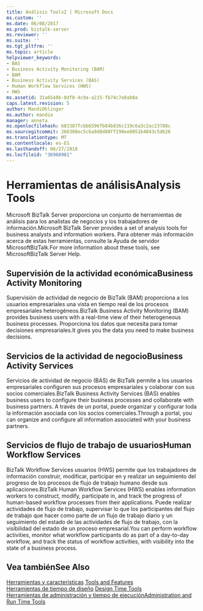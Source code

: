 ```yaml
---
title: Análisis Tools2 | Microsoft Docs
ms.custom: ''
ms.date: 06/08/2017
ms.prod: biztalk-server
ms.reviewer: ''
ms.suite: ''
ms.tgt_pltfrm: ''
ms.topic: article
helpviewer_keywords:
- BAS
- Business Activity Monitoring (BAM)
- BAM
- Business Activity Services (BAS)
- Human Workflow Services (HWS)
- HWS
ms.assetid: 31a6548b-0df8-4c9a-a215-fb74c7e8ab8a
caps.latest.revision: 5
author: MandiOhlinger
ms.author: mandia
manager: anneta
ms.openlocfilehash: 683387fcbb6596fb84b836c119c6a3c2ac23788c
ms.sourcegitcommit: 266308ec5c6a9d8d80ff298ee6051b4843c5d626
ms.translationtype: MT
ms.contentlocale: es-ES
ms.lasthandoff: 06/27/2018
ms.locfileid: "36968981"
---
```

# <a name="analysis-tools"></a><span data-ttu-id="dd1f4-102">Herramientas de análisis</span><span class="sxs-lookup"><span data-stu-id="dd1f4-102">Analysis Tools</span></span>
<span data-ttu-id="dd1f4-103">Microsoft BizTalk Server proporciona un conjunto de herramientas de análisis para los analistas de negocios y los trabajadores de información.</span><span class="sxs-lookup"><span data-stu-id="dd1f4-103">Microsoft BizTalk Server provides a set of analysis tools for business analysts and information workers.</span></span> <span data-ttu-id="dd1f4-104">Para obtener más información acerca de estas herramientas, consulte la Ayuda de servidor MicrosoftBizTalk.</span><span class="sxs-lookup"><span data-stu-id="dd1f4-104">For more information about these tools, see MicrosoftBizTalk Server Help.</span></span>  
  
## <a name="business-activity-monitoring"></a><span data-ttu-id="dd1f4-105">Supervisión de la actividad económica</span><span class="sxs-lookup"><span data-stu-id="dd1f4-105">Business Activity Monitoring</span></span>  
 <span data-ttu-id="dd1f4-106">Supervisión de actividad de negocio de BizTalk (BAM) proporciona a los usuarios empresariales una vista en tiempo real de los procesos empresariales heterogéneos.</span><span class="sxs-lookup"><span data-stu-id="dd1f4-106">BizTalk Business Activity Monitoring (BAM) provides business users with a real-time view of their heterogeneous business processes.</span></span> <span data-ttu-id="dd1f4-107">Proporciona los datos que necesita para tomar decisiones empresariales.</span><span class="sxs-lookup"><span data-stu-id="dd1f4-107">It gives you the data you need to make business decisions.</span></span>  
  
## <a name="business-activity-services"></a><span data-ttu-id="dd1f4-108">Servicios de la actividad de negocio</span><span class="sxs-lookup"><span data-stu-id="dd1f4-108">Business Activity Services</span></span>  
 <span data-ttu-id="dd1f4-109">Servicios de actividad de negocio (BAS) de BizTalk permite a los usuarios empresariales configuren sus procesos empresariales y colaborar con sus socios comerciales.</span><span class="sxs-lookup"><span data-stu-id="dd1f4-109">BizTalk Business Activity Services (BAS) enables business users to configure their business processes and collaborate with business partners.</span></span> <span data-ttu-id="dd1f4-110">A través de un portal, puede organizar y configurar toda la información asociada con los socios comerciales.</span><span class="sxs-lookup"><span data-stu-id="dd1f4-110">Through a portal, you can organize and configure all information associated with your business partners.</span></span>  
  
## <a name="human-workflow-services"></a><span data-ttu-id="dd1f4-111">Servicios de flujo de trabajo de usuarios</span><span class="sxs-lookup"><span data-stu-id="dd1f4-111">Human Workflow Services</span></span>  
 <span data-ttu-id="dd1f4-112">BizTalk Workflow Services usuarios (HWS) permite que los trabajadores de información construir, modificar, participar en y realizar un seguimiento del progreso de los procesos de flujo de trabajo humano desde sus aplicaciones.</span><span class="sxs-lookup"><span data-stu-id="dd1f4-112">BizTalk Human Workflow Services (HWS) enables information workers to construct, modify, participate in, and track the progress of human-based workflow processes from their applications.</span></span> <span data-ttu-id="dd1f4-113">Puede realizar actividades de flujo de trabajo, supervisar lo que los participantes del flujo de trabajo que hacer como parte de un flujo de trabajo diario y un seguimiento del estado de las actividades de flujo de trabajo, con la visibilidad del estado de un proceso empresarial.</span><span class="sxs-lookup"><span data-stu-id="dd1f4-113">You can perform workflow activities, monitor what workflow participants do as part of a day-to-day workflow, and track the status of workflow activities, with visibility into the state of a business process.</span></span>  
  
## <a name="see-also"></a><span data-ttu-id="dd1f4-114">Vea también</span><span class="sxs-lookup"><span data-stu-id="dd1f4-114">See Also</span></span>  
 <span data-ttu-id="dd1f4-115">[Herramientas y características](../../adapters-and-accelerators/accelerator-hl7/tools-and-features.md) </span><span class="sxs-lookup"><span data-stu-id="dd1f4-115">[Tools and Features](../../adapters-and-accelerators/accelerator-hl7/tools-and-features.md) </span></span>  
 <span data-ttu-id="dd1f4-116">[Herramientas de tiempo de diseño](../../adapters-and-accelerators/accelerator-hl7/design-time-tools.md) </span><span class="sxs-lookup"><span data-stu-id="dd1f4-116">[Design Time Tools](../../adapters-and-accelerators/accelerator-hl7/design-time-tools.md) </span></span>  
 [<span data-ttu-id="dd1f4-117">Herramientas de administración y tiempo de ejecución</span><span class="sxs-lookup"><span data-stu-id="dd1f4-117">Administration and Run Time Tools</span></span>](../../adapters-and-accelerators/accelerator-hl7/administration-and-run-time-tools.md)